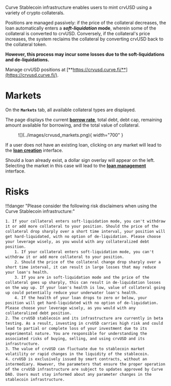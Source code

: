 Curve Stablecoin infrastructure enables users to mint crvUSD using a variety of crypto collaterals.

Positions are managed passively: if the price of the collateral decreases, the loan automatically enters a ***soft-liquidation* mode**, wherein some of the collateral is converted to crvUSD. Conversely, if the collateral's price increases, the system reclaims the collateral by converting crvUSD back to the collateral token.

**However, this process may incur some losses due to the soft-liquidations and de-liquidations.**

Manage crvUSD positions at [**https://crvusd.curve.fi/**](https://crvusd.curve.fi/).



# **Markets**
On the **`Markets`** tab, all available collateral types are displayed.

The page displays the current [**borrow rate**](./loan-concepts.md#borrow-rate), total debt, debt cap, remaining amount available for borrowing, and the total value of collateral.

<figure markdown>
  ![](../images/crvusd_markets.png){ width="700" }
  <figcaption></figcaption>
</figure>


If a user does not have an existing loan, clicking on any market will lead to the [**loan creation**](./loan-creation.md#loan-creation) interface.

Should a loan already exist, a dollar sign overlay will appear on the left. Selecting the market in this case will lead to the [**loan management**](./loan-creation.md#loan-management) interface.



# **Risks**

!!!danger "Please consider the following risk disclaimers when using the Curve Stablecoin infrastructure:"

    1. If your collateral enters soft-liquidation mode, you can't withdraw it or add more collateral to your position. Should the price of the collateral drop sharply over a short time interval, your position will get hard-liquidated, with no option of de-liquidation. Please choose your leverage wisely, as you would with any collateralized debt position.
        1. If your collateral enters soft-liquidation mode, you can't withdraw it or add more collateral to your position.
        2. Should the price of the collateral change drop sharply over a short time interval, it can result in large losses that may reduce your loan's health.
        3. If you are in soft-liquidation mode and the price of the collateral goes up sharply, this can result in de-liquidation losses on the way up. If your loan's health is low, value of collateral going up could potentially reduce your underwater loan's health.
        4. If the health of your loan drops to zero or below, your position will get hard-liquidated with no option of de-liquidation. Please choose your leverage wisely, as you would with any collateralized debt position.
    2. The crvUSD stablecoin and its infrastructure are currently in beta testing. As a result, investing in crvUSD carries high risk and could lead to partial or complete loss of your investment due to its experimental nature. You are responsible for understanding the associated risks of buying, selling, and using crvUSD and its infrastructure.
    3. The value of crvUSD can fluctuate due to stablecoin market volatility or rapid changes in the liquidity of the stablecoin.
    4. crvUSD is exclusively issued by smart contracts, without an intermediary. However, the parameters that ensure the proper operation of the crvUSD infrastructure are subject to updates approved by Curve DAO. Users must stay informed about any parameter changes in the stablecoin infrastructure.


